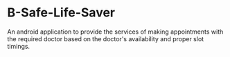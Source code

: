 # B-Safe-Life-Saver
An android application to provide the services of making appointments with the required doctor based on the doctor's availability and proper slot timings.

